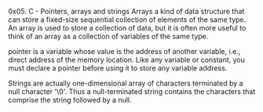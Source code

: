 0x05. C - Pointers, arrays and strings
Arrays a kind of data structure that can store a fixed-size sequential collection of elements of the same type. An array is used to store a collection of data, but it is often more useful to think of an array as a collection of variables of the same type.

 pointer is a variable whose value is the address of another variable, i.e., direct address of the memory location. Like any variable or constant, you must declare a pointer before using it to store any variable address.

Strings are actually one-dimensional array of characters terminated by a null character '\0'. Thus a null-terminated string contains the characters that comprise the string followed by a null.
